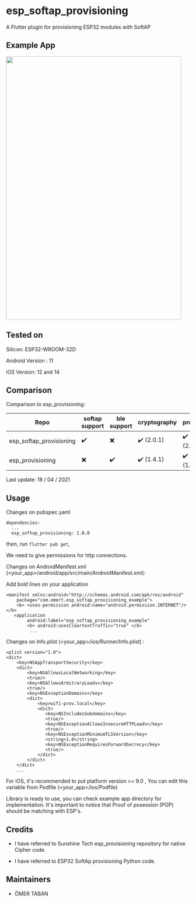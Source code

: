 # esp_softap_provisioning

A Flutter plugin for provisioning ESP32 modules with SoftAP

## Example App

<img src="https://raw.githubusercontent.com/omert08/esp_softap_provisioning/main/example/esp_softap_example.gif"  width="480" height="720"/>

## Tested on

Silicon:
ESP32-WROOM-32D 

Android Version : 11

iOS Version: 12 and 14

## Comparison

Comparison to esp_provisioning:

| Repo  | softap support | ble support | cryptography | protobuf 
| ------------- | ------------- | ------------- | ------------- | -------------|
| esp_softap_provisioning  | :heavy_check_mark:  | :heavy_multiplication_x: | :heavy_check_mark: (2.0.1) | :heavy_check_mark: (2.0.0)
| esp_provisioning  | :heavy_multiplication_x:  | :heavy_check_mark: | :heavy_check_mark: (1.4.1)  | :heavy_check_mark: (1.0.1)

Last update: 18 / 04 / 2021

## Usage

Changes on pubspec.yaml 
```
dependencies:
  ...
  esp_softap_provisioning: 1.0.0
```

then, run ```flutter pub get```, 

We need to give permissions for http connections.

Changes on AndroidManifest.xml (<your_app>/android/app/src/main/AndroidManifest.xml):

Add bold lines on your application 
```
<manifest xmlns:android="http://schemas.android.com/apk/res/android"
    package="com.omert.esp_softap_provisioning_example">
    <b> <uses-permission android:name="android.permission.INTERNET"/> </b>
   <application
        android:label="esp_softap_provisioning_example"
        <b> android:usesCleartextTraffic="true" </b>
         ...
```

Changes on Info.plist (<your_app>/ios/Runner/Info.plist) :
```
<plist version="1.0">
<dict>
    <key>NSAppTransportSecurity</key>
    <dict>
        <key>NSAllowsLocalNetworking</key>
        <true/>
        <key>NSAllowsArbitraryLoads</key>
        <true/>
        <key>NSExceptionDomains</key>
        <dict>
            <key>wifi-prov.local</key>
            <dict>
               <key>NSIncludesSubdomains</key>
               <true/>
               <key>NSExceptionAllowsInsecureHTTPLoads</key>
               <true/>
               <key>NSExceptionMinimumTLSVersion</key>
               <string>1.0</string>
               <key>NSExceptionRequiresForwardSecrecy</key>
               <true/>
            </dict>
        </dict>
    </dict>
    ...
```

For iOS, it's recommended to put platform version >= 9.0 , You can edit this variable from Podfile (<your_app>/ios/Podfile)

Library is ready to use, you can check example app directory for implementation. It's important to notice that Proof of posession (POP) should be matching with ESP's. 

## Credits
* I have referred to Sunshine Tech esp_provisioning repository for native Cipher code.

* I have referred to ESP32 SoftAp provisioning Python code. 
   
## Maintainers

* ÖMER TABAN 

